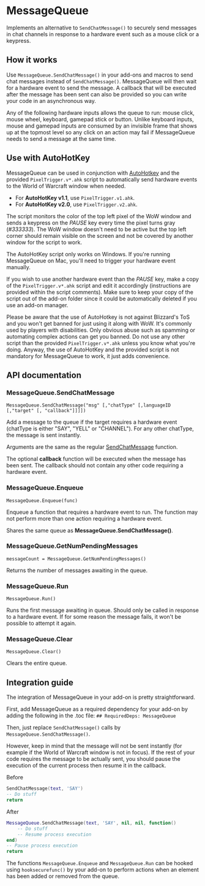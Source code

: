 MessageQueue
============
Implements an alternative to `SendChatMessage()` to securely send messages in chat channels in response to a hardware event such as a mouse click or a keypress.

How it works
------------
Use `MessageQueue.SendChatMessage()` in your add-ons and macros to send chat messages instead of `SendChatMessage()`. MessageQueue will then wait for a hardware event to send the message. A callback that will be executed after the message has been sent can also be provided so you can write your code in an asynchronous way.

Any of the following hardware inputs allows the queue to run: mouse click, mouse wheel, keyboard, gamepad stick or button. Unlike keyboard inputs, mouse and gamepad inputs are consumed by an invisible frame that shows up at the topmost level so any click on an action may fail if MessageQueue needs to send a message at the same time.

Use with AutoHotKey
-------------------
MessageQueue can be used in conjunction with [AutoHotkey](https://www.autohotkey.com/) and the provided `PixelTrigger.v*.ahk` script to automatically send hardware events to the World of Warcraft window when needed.

* For **AutoHotKey v1.1**, use `PixelTrigger.v1.ahk`.
* For **AutoHotKey v2.0**, use `PixelTrigger.v2.ahk`.

The script monitors the color of the top left pixel of the WoW window and sends a keypress on the *PAUSE* key every time the pixel turns gray (*#333333*). The WoW window doesn't need to be active but the top left corner should remain visible on the screen and not be covered by another window for the script to work.

The AutoHotKey script only works on Windows. If you're running MessageQueue on Mac, you'll need to trigger your hardware event manually.

If you wish to use another hardware event than the *PAUSE* key, make a copy of the `PixelTrigger.v*.ahk` script and edit it accordingly (instructions are provided within the script comments). Make sure to keep your copy of the script out of the add-on folder since it could be automatically deleted if you use an add-on manager.

Please be aware that the use of AutoHotkey is not against Blizzard's ToS and you won't get banned for just using it along with WoW. It's commonly used by players with disabilities. Only obvious abuse such as spamming or automating complex actions can get you banned. Do not use any other script than the provided `PixelTrigger.v*.ahk` unless you know what you're doing. Anyway, the use of AutoHotKey and the provided script is not mandatory for MessageQueue to work, it just adds convenience.

API documentation
-----------------
### MessageQueue.SendChatMessage
`MessageQueue.SendChatMessage("msg" [,"chatType" [,languageID [,"target" [, "callback"]]]])`

Add a message to the queue if the target requires a hardware event (chatType is either "SAY", "YELL" or "CHANNEL"). For any other chatType, the message is sent instantly.

Arguments are the same as the regular [SendChatMessage](https://wow.gamepedia.com/API_SendChatMessage) function.

The optional **callback** function will be executed when the message has been sent. The callback should not contain any other code requiring a hardware event.

### MessageQueue.Enqueue
`MessageQueue.Enqueue(func)`

Enqueue a function that requires a hardware event to run. The function may not perform more than one action requiring a hardware event.

Shares the same queue as **MessageQueue.SendChatMessage()**.

### MessageQueue.GetNumPendingMessages
`messageCount = MessageQueue.GetNumPendingMessages()`

Returns the number of messages awaiting in the queue.

### MessageQueue.Run
`MessageQueue.Run()`

Runs the first message awaiting in queue. Should only be called in response to a hardware event. If for some reason the message fails, it won't be possible to attempt it again.

### MessageQueue.Clear
`MessageQueue.Clear()`

Clears the entire queue.

Integration guide
-----------------
The integration of MessageQueue in your add-on is pretty straightforward.

First, add MessageQueue as a required dependency for your add-on by adding the following in the .toc file:
`## RequiredDeps: MessageQueue`

Then, just replace `SendChatMessage()` calls by `MessageQueue.SendChatMessage()`.

However, keep in mind that the message will not be sent instantly (for example if the World of Warcraft window is not in focus). If the rest of your code requires the message to be actually sent, you should pause the execution of the current process then resume it in the callback.

Before
```lua
SendChatMessage(text, 'SAY')
-- Do stuff
return
```

After
```lua
MessageQueue.SendChatMessage(text, 'SAY', nil, nil, function()
	-- Do stuff
	-- Resume process execution
end)
-- Pause process execution
return
```

The functions `MessageQueue.Enqueue` and `MessageQueue.Run` can be hooked using `hooksecurefunc()` by your add-on to perform actions when an element has been added or removed from the queue.
